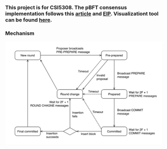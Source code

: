 ### This project is for CSI5308. The pBFT consensus implementation follows this [article](https://medium.com/coinmonks/implementing-pbft-in-blockchain-12368c6c9548) and [EIP](https://github.com/ethereum/EIPs/issues/650). Visualizationt tool can be found [here](https://github.com/bianyuanop/pbft-metrics).

### Mechanism

![state transitions](./images/state_transition.jpg)